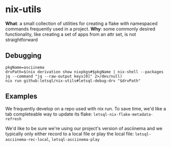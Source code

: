 # nix-utils

**What**: a small collection of utilities for creating a flake with namespaced commands frequently used in a project.
**Why**: some commonly desired functionality, like creating a set of apps from an attr set, is not straightforward

## Debugging

```
pkgName=asciinema
drvPath=$(nix derivation show nixpkgs#$pkgName | nix-shell --packages jq --command "jq --raw-output keys[0]" 2>/dev/null)
nix run github:letsql/nix-utils#letsql-debug-drv "$drvPath"
```

## Examples

We frequently develop on a repo used with nix run. To save time, we'd like a tab completeable way to update its flake: `letsql-nix-flake-metadata-refresh`

We'd like to be sure we're using our project's version of asciinema and we typically only either record to a local file or play the local file: `letsql-asciinema-rec-local`, `letsql-asciinema-play`
